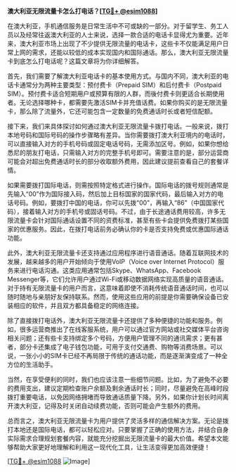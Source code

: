 **澳大利亚无限流量卡怎么打电话？[[TG💪+ @esim1088](https://t.me/s/esim1088)]**

在澳大利亚，手机通信服务是日常生活中不可或缺的一部分。对于留学生、务工人员以及经常往返澳大利亚的人士来说，选择一款合适的电话卡显得尤为重要。近年来，澳大利亚市场上出现了不少提供无限流量的电话卡，这些卡不仅能满足用户日常上网的需求，还能以较低的成本实现国内和国际通话。那么，澳大利亚无限流量卡到底怎么打电话呢？这篇文章将为你详细解答。

首先，我们需要了解澳大利亚电话卡的基本使用方式。与国内不同，澳大利亚的电话卡通常分为两种主要类型：预付费卡（Prepaid SIM）和后付费卡（Postpaid SIM）。预付费卡适合短期用户或预算有限的人群，而後付费卡则更适合长期使用者。无论选择哪种卡，都需要先激活SIM卡并充值话费。如果你购买的是无限流量卡，那么除了流量外，它还可能包含一定数量的免费通话时长或者短信配额。

接下来，我们来具体探讨如何通过澳大利亚无限流量卡拨打电话。一般来说，拨打本地号码和国际号码的操作步骤略有差异。当你需要拨打澳大利亚境内的电话时，可以直接输入对方的手机号码或固定电话号码，无需添加区号。例如，如果你想给悉尼的朋友打电话，只需输入对方的完整手机号即可。需要注意的是，部分运营商可能会对超出免费通话时长的部分收取额外费用，因此建议提前查看自己的套餐详情。

如果需要拨打国际电话，则需按照特定格式进行操作。国际电话的拨号规则通常是先输入“00”作为国际接入码，然后加上目标国家的国家代码，最后输入对方的电话号码。例如，要拨打中国的电话，你可以先拨“00”，再输入“86”（中国国家代码），接着输入对方的手机号或固话号码。不过，由于长途通话费用较高，许多无限流量卡会针对国际通话设置不同的资费标准，甚至有些卡会提供免费拨打某些国家的优惠服务。因此，在拨打电话前务必确认你的卡是否支持免费或优惠国际通话功能。

此外，澳大利亚无限流量卡还支持通过应用程序进行语音通话。随着互联网技术的发展，越来越多的用户开始倾向于使用VoIP（Voice over Internet Protocol）服务来进行电话沟通。这类应用通常包括Skype、WhatsApp、Facebook Messenger等，它们允许用户通过Wi-Fi或移动数据网络实现高质量的语音通话。对于持有无限流量卡的用户而言，这意味着即使不消耗传统语音通话时间，也可以随时随地与亲朋好友保持联系。然而，使用这些应用的前提是你需要确保设备已安装相应的软件，并且双方都具备稳定的网络连接。

除了直接拨打电话外，澳大利亚无限流量卡还提供了多种便捷的功能和服务。例如，很多运营商推出了在线客服系统，用户可以通过官方网站或社交媒体平台咨询相关问题；还有些卡支持绑定多个号码，方便用户管理不同的通讯需求；更有甚者，部分卡还集成了电子钱包功能，可用于支付交通费、购物等消费场景。可以说，一张小小的SIM卡已经不再局限于传统的通话功能，而是逐渐演变成了一种全方位的生活助手。

当然，在享受便利的同时，我们也应该注意一些细节问题。比如，为了避免不必要的费用支出，建议定期检查账户余额及剩余通话时长；同时，尽量避免在高峰时段拨打重要电话，以免因网络拥堵而导致通话质量下降。另外，如果你计划长时间离开澳大利亚，记得及时关闭自动续费功能，否则可能会产生额外的费用。

总而言之，澳大利亚无限流量卡为用户提供了灵活多样的通信解决方案。无论是拨打本地还是国际电话，都可以轻松应对。只要掌握了正确的使用方法，并结合自身实际需求合理规划套餐内容，就能充分挖掘出无限流量卡的最大价值。希望本文能够帮助大家更好地理解和利用这一现代化工具，让生活变得更加高效便捷！

[[TG💪+ @esim1088](https://t.me/s/esim1088) ![Image](https://i.postimg.cc/4NQfJmqS/Snipaste-2025-05-13-00-14-12.png)]